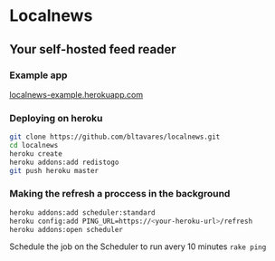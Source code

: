 # Localnews
## Your self-hosted feed reader

### Example app
[localnews-example.herokuapp.com](https://localnews-example.herokuapp.com)

### Deploying on heroku

```bash
git clone https://github.com/bltavares/localnews.git
cd localnews
heroku create
heroku addons:add redistogo
git push heroku master
```

### Making the refresh a proccess in the background

```bash
heroku addons:add scheduler:standard 
heroku config:add PING_URL=https://<your-heroku-url>/refresh
heroku addons:open scheduler
```

Schedule the job on the Scheduler to run avery 10 minutes `rake ping`

